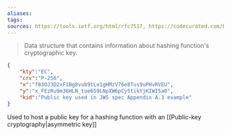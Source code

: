 ```yaml
---
aliases: 
tags: 
sources: https://tools.ietf.org/html/rfc7517, https://codecurated.com/blog/introduction-to-jwt-jws-jwe-jwa-jwk/#json-web-algorithm-jwa
---
```

> Data structure that contains information about hashing function's cryptographic key.

```json
{
    "kty":"EC",
    "crv":"P-256",
    "x":"f83OJ3D2xF1Bg8vub9tLe1gHMzV76e8Tus9uPHvRVEU",
    "y":"x_FEzRu9m36HLN_tue659LNpXW6pCyStikYjKIWI5a0",
    "kid":"Public key used in JWS spec Appendix A.3 example"
}
```

Used to host a public key for a hashing function with an [[Public-key cryptography|asymmetric key]]

